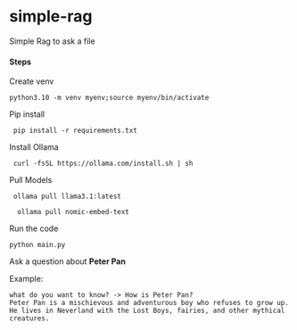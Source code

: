# simple-rag
Simple Rag to ask a file


#### Steps

Create venv

```
python3.10 -m venv myenv;source myenv/bin/activate
```

Pip install 

```
 pip install -r requirements.txt  
```


Install Ollama

```
 curl -fsSL https://ollama.com/install.sh | sh
```

Pull Models

```
 ollama pull llama3.1:latest
```

```
  ollama pull nomic-embed-text
```

Run the code

```
python main.py
```

Ask a question about **Peter Pan**

Example:

```
what do you want to know? -> How is Peter Pan?
Peter Pan is a mischievous and adventurous boy who refuses to grow up. He lives in Neverland with the Lost Boys, fairies, and other mythical creatures.
```



